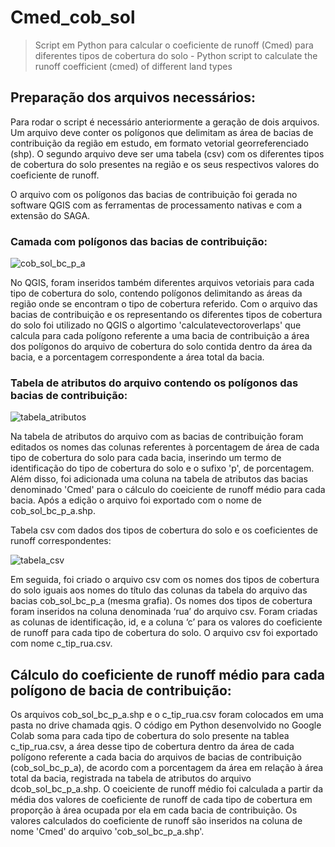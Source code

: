 # Cmed_cob_sol
> Script em Python para calcular o coeficiente de runoff (Cmed) para diferentes tipos de cobertura do solo - Python script to calculate the runoff coefficient (cmed) of different land types


## Preparação dos arquivos necessários:

Para rodar o script é necessário anteriormente a geração de dois arquivos. Um arquivo deve conter os polígonos que delimitam as área de bacias de contribuição da  região em estudo, em formato vetorial georreferenciado (shp). O segundo arquivo deve ser uma tabela (csv) com os diferentes tipos de cobertura do solo presentes na região e os seus respectivos valores do coeficiente de runoff.

O arquivo com os polígonos das bacias de contribuição foi gerada no software QGIS com as ferramentas de processamento nativas e com a extensão do SAGA.

### Camada com polígonos das bacias de contribuição:

![cob_sol_bc_p_a](https://user-images.githubusercontent.com/116915472/224740093-508c8fa0-15aa-4207-b946-426da0723c2a.PNG)


No QGIS, foram inseridos também diferentes arquivos vetoriais para cada tipo de cobertura do solo, contendo polígonos delimitando as áreas da região onde se encontram o tipo de cobertura referido. Com o arquivo das bacias de contribuição e os representando os diferentes tipos de cobertura do solo foi utilizado no QGIS o algortimo 'calculatevectoroverlaps' que calcula para cada polígono referente a uma bacia de contribuição a área dos polígonos do arquivo de cobertura do solo contida dentro da área da bacia, e a porcentagem correspondente a área total da bacia.

### Tabela de atributos do arquivo contendo os polígonos das bacias de contribuição:

![tabela_atributos](https://user-images.githubusercontent.com/116915472/224802591-c7236f94-8f4c-40df-bb5a-7589319e6c14.PNG)


Na tabela de atributos do arquivo com as bacias de contribuição foram editados os nomes das colunas referentes à porcentagem de área de cada tipo de cobertura do solo para cada bacia, inserindo um termo de identificação do tipo de cobertura do solo e o sufixo 'p', de porcentagem. Além disso, foi adicionada uma coluna na tabela de atributos das bacias denominado 'Cmed' para o cálculo do coeiciente de runoff médio para cada bacia. Após a edição o arquivo foi exportado com o nome de cob_sol_bc_p_a.shp.

Tabela csv com dados dos tipos de cobertura do solo e os coeficientes de runoff correspondentes: 

![tabela_csv](https://user-images.githubusercontent.com/116915472/224802894-fe2f3a80-acd7-447a-bb0c-ce90d65a99cb.PNG)


Em seguida, foi criado o arquivo csv com os nomes dos tipos de cobertura do solo iguais aos nomes do título das colunas da tabela do arquivo das bacias cob_sol_bc_p_a (mesma grafia). Os nomes dos tipos de cobertura foram inseridos na coluna denominada ‘rua’ do arquivo csv. Foram criadas as colunas de identificação, id, e a coluna ‘c’ para os valores do coeficiente de runoff para cada tipo de cobertura do solo. O arquivo csv foi exportado com nome c_tip_rua.csv.


## Cálculo do coeficiente de runoff médio para cada polígono de bacia de contribuição:

Os arquivos cob_sol_bc_p_a.shp e o c_tip_rua.csv foram colocados em uma pasta no drive chamada qgis. O código em Python desenvolvido no Google Colab soma para cada tipo de cobertura do solo presente na tablea c_tip_rua.csv, a área desse tipo de cobertura dentro da área de cada polígono referente a cada bacia do arquivos de bacias de contribuição (cob_sol_bc_p_a), de acordo com a porcentagem da área em relação à área total da bacia, registrada na tabela de atributos do arquivo dcob_sol_bc_p_a.shp. O coeiciente de runoff médio foi calculada a partir da média dos valores de coeficiente de runoff de cada tipo de cobertura em proporção à área ocupada por ela em cada bacia de contribuição.  Os valores calculados do coeficiente de runoff são inseridos na coluna de nome 'Cmed' do arquivo 'cob_sol_bc_p_a.shp'.
